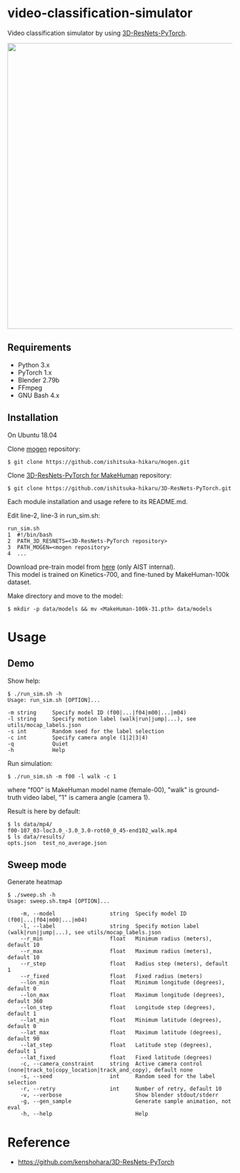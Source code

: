 # video-classification-simulator
Video classification simulator by using [3D-ResNets-PyTorch][3d-resnets-pytorch].

<img src="imgs/demo.gif" width="640px">

[3d-resnets-pytorch]: https://github.com/kenshohara/3D-ResNets-PyTorch


## Requirements
- Python 3.x
- PyTorch 1.x
- Blender 2.79b
- FFmpeg
- GNU Bash 4.x


## Installation
On Ubuntu 18.04

Clone [mogen][mogen] repository:

    $ git clone https://github.com/ishitsuka-hikaru/mogen.git
    
Clone [3D-ResNets-PyTorch for MakeHuman][3d-resnets-pytorch-makehuman] repository:

    $ git clone https://github.com/ishitsuka-hikaru/3D-ResNets-PyTorch.git
    
Each module installation and usage refere to its README.md.

Edit line-2, line-3 in run_sim.sh:

    run_sim.sh
    1  #!/bin/bash
    2  PATH_3D_RESNETS=<3D-ResNets-PyTorch repository>
    3  PATH_MOGEN=<mogen repository>
    4  ...

Download pre-train model from [here][makehuman-100k-31] (only AIST internal).  
This model is trained on Kinetics-700, and fine-tuned by MakeHuman-100k dataset.

Make directory and move to the model:

    $ mkdir -p data/models && mv <MakeHuman-100k-31.pth> data/models    

[mogen]: https://github.com/ishitsuka-hikaru/mogen
[3d-resnets-pytorch-makehuman]: https://github.com/ishitsuka-hikaru/3D-ResNets-PyTorch
[makehuman-100k-31]: https://aistmail-my.sharepoint.com/:u:/g/personal/ishitsuka_hikaru_aist_go_jp/EQfx3gQlaVREpqPcj0b_DyMBouq0d-57N6QKxQyzI4sBkQ?e=9PPLUE


# Usage
## Demo

Show help:

    $ ./run_sim.sh -h
    Usage: run_sim.sh [OPTION]...

    -m string     Specify model ID (f00|...|f04|m00|...|m04)
    -l string     Specify motion label (walk|run|jump|...), see utils/mocap_labels.json
    -s int        Random seed for the label selection
    -c int        Specify camera angle (1|2|3|4)
    -q            Quiet
    -h            Help

Run simulation:

    $ ./run_sim.sh -m f00 -l walk -c 1
    
where "f00" is MakeHuman model name (female-00), "walk" is ground-truth video label, "1" is camera angle (camera 1).

Result is here by default:

    $ ls data/mp4/
    f00-107_03-loc3.0_-3.0_3.0-rot60_0_45-end102_walk.mp4
    $ ls data/results/
    opts.json  test_no_average.json


## Sweep mode
Generate heatmap

    $ ./sweep.sh -h
	Usage: sweep.sh.tmp4 [OPTION]...
	
	    -m, --model                 string  Specify model ID (f00|...|f04|m00|...|m04)
		-l, --label                 string  Specify motion label (walk|run|jump|...), see utils/mocap_labels.json
		--r_min                     float   Minimum radius (meters), default 10
		--r_max                     float   Maximum radius (meters), default 10
		--r_step                    float   Radius step (meters), default 1
		--r_fixed                   float   Fixed radius (meters)
		--lon_min                   float   Minimum longitude (degrees), default 0
		--lon_max                   float   Maximum longitude (degrees), default 360
		--lon_step                  float   Longitude step (degrees), default 1
		--lat_min                   float   Minimum latitude (degrees), default 0
		--lat_max                   float   Maximum latitude (degrees), default 90
		--lat_step                  float   Latitude step (degrees), default 1
		--lat_fixed                 float   Fixed latitude (degrees)
		-c, --camera_constraint     string  Active camera control (none|track_to|copy_location|track_and_copy), default none
		-s, --seed                  int     Random seed for the label selection
		-r, --retry                 int     Number of retry, default 10
		-v, --verbose                       Show blender stdout/stderr
		-g, --gen_sample                    Generate sample animation, not eval
		-h, --help                          Help
																				
    
# Reference
- <https://github.com/kenshohara/3D-ResNets-PyTorch>
